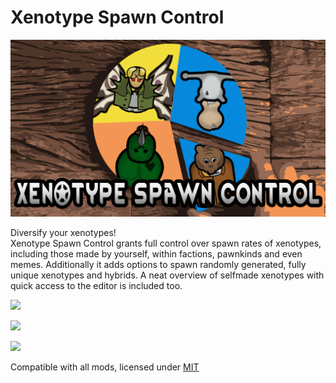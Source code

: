 # Xenotype Spawn Control  
![](About/Preview.png?raw=true)  
  
Diversify your xenotypes!  
Xenotype Spawn Control grants full control over spawn rates of xenotypes, including those made by yourself, within factions, pawnkinds and even memes. Additionally it adds options to spawn randomly generated, fully unique xenotypes and hybrids. A neat overview of selfmade xenotypes with quick access to the editor is included too.  
  
![](https://i.imgur.com/i2t38pO.png?raw=true)  
  
![](https://i.imgur.com/1xcgrQL.png?raw=true)  
  
![](https://i.imgur.com/cfoFEMA.png?raw=true)  
  
Compatible with all mods, licensed under [MIT](https://tldrlegal.com/license/mit-license)